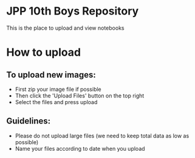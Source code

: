 # JPP 10th Boys Repository

This is the place to upload and view notebooks

# How to upload

## To upload new images:
- First zip your image file if possible
- Then click the 'Upload Files' button on the top right
- Select the files and press upload

## Guidelines:
- Please do not upload large files (we need to keep total data as low as possible)
- Name your files according to date when you upload
